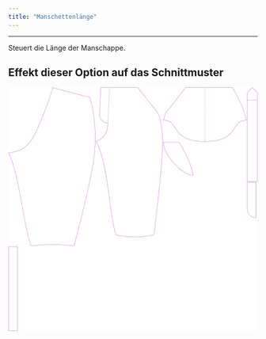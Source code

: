 ```yaml
---
title: "Manschettenlänge"
---
```


---

Steuert die Länge der Manschappe.

## Effekt dieser Option auf das Schnittmuster

![Dieses Bild zeigt den Effekt dieser Option, indem es mehrere Varianten überlagert, die einen anderen Wert für diese Option haben](cornelius_kneetobelow_sample.svg "Effekt dieser Option auf das Schnittmuster")
